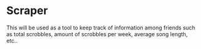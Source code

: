 # Scraper

This will be used as a tool to keep track of information among friends such as total scrobbles, amount of scrobbles per week, average song length, etc..
